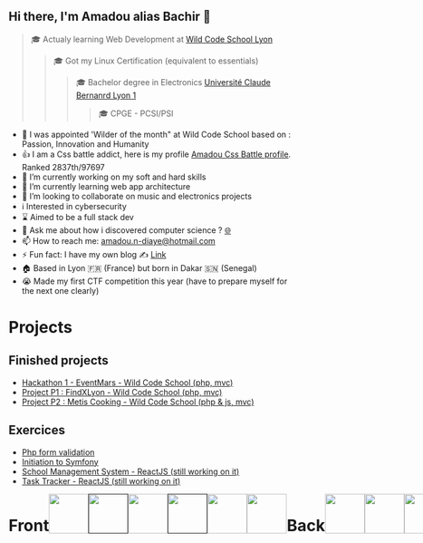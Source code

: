 ## Hi there, I'm Amadou alias Bachir 👋


>🎓 Actualy learning Web Development at [Wild Code School Lyon](https://www.wildcodeschool.com/fr-FR/campus/lyon)
>>🎓 Got my Linux Certification (equivalent to essentials)
>>>🎓 Bachelor degree in Electronics [Université Claude Bernanrd Lyon 1](https://www.univ-lyon1.fr/)
>>>>🎓 CPGE - PCSI/PSI

- 🥇 I was appointed 'Wilder of the month" at Wild Code School based on : Passion, Innovation and Humanity
- 👍 I am a Css battle addict, here is my profile [Amadou Css Battle profile](https://cssbattle.dev/player/amadou). Ranked 2837th/97697
- 🔭 I’m currently working on my soft and hard skills
- 🌱 I’m currently learning web app architecture
- 👯 I’m looking to collaborate on music and electronics projects
- ℹ️ Interested in cybersecurity
- ⌛ Aimed to be a full stack dev
- 💬 Ask me about how i discovered computer science ? [🌐](https://www.amadou-ndiaye.fr/#contact)
- 📫 How to reach me: amadou.n-diaye@hotmail.com
- ⚡ Fun fact: I have my own blog ✍️ [Link](https://www.blog.amadou-ndiaye.fr/)
- 🏠 Based in Lyon 🇫🇷 (France) but born in Dakar 🇸🇳 (Senegal)
- 😭 Made my first CTF competition this year (have to prepare myself for the next one clearly)


# Projects
## Finished projects
- [Hackathon 1 - EventMars - Wild Code School (php, mvc)](https://github.com/Bachir-Ndiaye/Hackathon_EventMars) 
- [Project P1 : FindXLyon - Wild Code School (php, mvc)](https://github.com/Bachir-Ndiaye/ProjetWCS-LesMusiciens)
- [Project P2 : Metis Cooking - Wild Code School (php & js, mvc)](https://github.com/Bachir-Ndiaye/MetisCooking)

## Exercices
- [Php form validation](https://github.com/Bachir-Ndiaye/FormsWithValidation)
- [Initiation to Symfony](https://github.com/Bachir-Ndiaye/Symfony)
- [School Management System - ReactJS (still working on it)](https://github.com/Bachir-Ndiaye/SchoolManagement)
- [Task Tracker - ReactJS (still working on it)](https://github.com/Bachir-Ndiaye/ReactJS-Basics)

<div style="display:flex; justify-content:space-around;">
  <h1> Front</h1>
<a href="https://cssbattle.dev/player/amadou"><img src="https://img.icons8.com/color/50/000000/css3.png" width="70"/></a> 
<a href=""><img src="https://img.icons8.com/color/48/000000/html-5--v1.png" width="70"/></a> 
<a href="https://cssbattle.dev/player/amadou"><img src="https://img.icons8.com/color/48/000000/sass.png" width="70"/></a> 
<a href=""><img src="https://img.icons8.com/color/48/000000/bootstrap.png" width="70"/></a> 
<a href="https://cssbattle.dev/player/amadou"><img src="https://img.icons8.com/color/48/000000/javascript.png" width="70"/></a> 
  <a href="https://cssbattle.dev/player/amadou"><img src="https://reactnative.dev/img/header_logo.svg" width="70"/></a> 
  
  <h1> Back</h1>
  <a href="https://cssbattle.dev/player/amadou"><img src="https://img.icons8.com/color/48/000000/mysql-logo.png" width="70"/></a>
  <a href="https://cssbattle.dev/player/amadou"><img src="https://www.php.net/images/logos/new-php-logo.png" width="70"/></a>
  <a href="https://cssbattle.dev/player/amadou"><img src="https://nodejs.org/static/images/logo.svg" width="70"/></a>
    <a href="https://cssbattle.dev/player/amadou"><img src="https://miro.medium.com/max/6668/1*XP-mZOrIqX7OsFInN2ngRQ.png" width="70"/></a>


  
  <h1> Tools</h1>
<a href="https://cssbattle.dev/player/amadou"><img src="https://img.icons8.com/material-outlined/48/000000/github.png" width="70"/></a>
<a href="https://cssbattle.dev/player/amadou"><img src="https://img.icons8.com/color/48/000000/git.png" width="70"/></a> 
<a href="https://cssbattle.dev/player/amadou"><img src="https://img.icons8.com/color/48/000000/intellij-idea.png" width="70"/></a> 
<a href="https://cssbattle.dev/player/amadou"><img src="https://img.icons8.com/color/48/000000/visual-studio.png" width="70"/></a>
<a href="https://cssbattle.dev/player/amadou"><img src="https://img.icons8.com/color/48/000000/ubuntu--v1.png" width="70"/></a>
<a href="https://cssbattle.dev/player/amadou"><img src="https://img.icons8.com/color/48/000000/kali-linux.png" width="70"/></a> 
<a href="https://cssbattle.dev/player/amadou"><img src="https://img.icons8.com/color/48/000000/linux.png" width="70"/></a>
<a href="https://cssbattle.dev/player/amadou"><img src="https://img.icons8.com/color/48/000000/tomcat.png" width="70"/></a> 
<a href="https://cssbattle.dev/player/amadou"><img src="https://img.icons8.com/color/48/000000/console.png" width="70"/></a> 
<a href="https://cssbattle.dev/player/amadou"><img src="https://cdn.sanity.io/images/599r6htc/production/46a76c802176eb17b04e12108de7e7e0f3736dc6-1024x1024.png?w=670&h=670&q=75&fit=max&auto=format" width="70"/></a>
<a href="https://cssbattle.dev/player/amadou"><img src="https://img.icons8.com/color/48/000000/symfony.png" width="70"/></a> 
<a href="https://cssbattle.dev/player/amadou"><img src="https://twig.symfony.com/images/logo.png" width="70"/></a>

</div>

